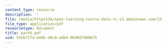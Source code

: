 ```yaml
---
content_type: resource
description: ''
file: /media/https%3A/open-learning-course-data-rc.s3.amazonaws.com/15-988-system-dynamics-self-study-fall-1998-spring-1999/55eb737abe6b40c0adbd0640d7d60675_part6.pdf
file_type: application/pdf
resourcetype: Document
title: part6.pdf
uid: 55eb737a-be6b-40c0-adbd-0640d7d60675
---
```

